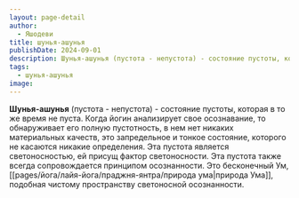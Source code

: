 ```yaml
---
layout: page-detail
author:
  - Яшодеви
title: шунья-ашунья
publishDate: 2024-09-01
description: Шунья-ашунья (пустота - непустота) - состояние пустоты, которая в то же время не пуста. Когда йогин анализирует свое осознавание, то обнаруживает его полную пустотность, в нем нет никаких материальных качеств, это запредельное и тонкое состояние, которого не касаются никакие определения.
tags:
  - шунья-ашунья
image:
---
```

**Шунья-ашунья** (пустота - непустота) - состояние пустоты, которая в то же время не пуста. Когда йогин анализирует свое осознавание, то обнаруживает его полную пустотность, в нем нет никаких материальных качеств, это запредельное и тонкое состояние, которого не касаются никакие определения. Эта пустота является светоносностью, ей присущ фактор светоносности. Эта пустота также всегда сопровождается принципом осознанности. Это бесконечный Ум, [[pages/йога/лайя-йога/праджня-янтра/природа ума|природа Ума]], подобная чистому пространству светоносной осознанности.

